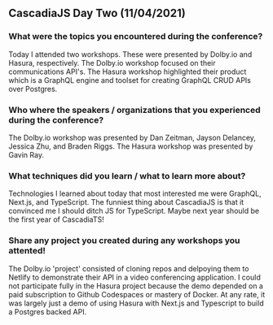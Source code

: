 ## CascadiaJS Day Two (11/04/2021)

### What were the topics you encountered during the conference?

Today I attended two workshops. These were presented by Dolby.io and Hasura, respectively. The Dolby.io workshop focused on their communications API's. The Hasura workshop highlighted their product which is a GraphQL engine and toolset for creating GraphQL CRUD APIs over Postgres.

### Who where the speakers / organizations that you experienced during the conference?

The Dolby.io workshop was presented by Dan Zeitman, Jayson Delancey, Jessica Zhu, and Braden Riggs. The Hasura workshop was presented by Gavin Ray.

### What techniques did you learn / what to learn more about?

Technologies I learned about today that most interested me were GraphQL, Next.js, and TypeScript. The funniest thing about CascadiaJS is that it convinced me I should ditch JS for TypeScript. Maybe next year should be the first year of CascadiaTS!

### Share any project you created during any workshops you attented!

The Dolby.io 'project' consisted of cloning repos and delpoying them to Netlify to demonstrate their API in a video conferencing application. I could not participate fully in the Hasura project because the demo depended on a paid subscription to Github Codespaces or mastery of Docker. At any rate, it was largely just a demo of using Hasura with Next.js and Typescript to build a Postgres backed API.
